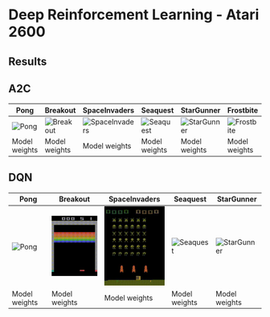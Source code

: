 # Deep Reinforcement Learning - Atari 2600

## Results

## A2C

| Pong | Breakout | SpaceInvaders | Seaquest | StarGunner | Frostbite
| ---- | ----| ---- | ---- | ---- | ----
| ![Pong](doc/videos/a2c_pong.gif) | ![Breakout](doc/videos/a2c_breakout.gif) | ![SpaceInvaders](doc/videos/a2c_spaceinvaders.gif) | ![Seaquest](doc/videos/a2c_seaquest.gif) | ![StarGunner](doc/videos/a2c_stargunner.gif) | ![Frostbite](doc/videos/a2c_frostbite.gif)
| Model weights | Model weights | Model weights | Model weights | Model weights | Model weights

## DQN

| Pong | Breakout | SpaceInvaders | Seaquest | StarGunner
| ---- | ----| ---- | ---- | ----
| ![Pong](doc/videos/dqn_pong.gif) | ![Breakout](doc/videos/dqn_breakout.gif) | ![SpaceInvaders](doc/videos/dqn_spaceinvaders.gif) | ![Seaquest](doc/videos/dqn_seaquest.gif) | ![StarGunner](doc/videos/dqn_stargunner.gif)
| Model weights | Model weights | Model weights | Model weights | Model weights
